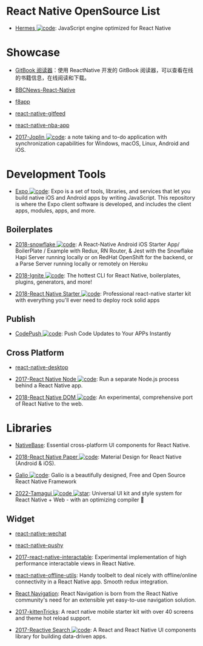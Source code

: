 # React Native OpenSource List

- [Hermes ![code](https://martrix-usa.oss-accelerate.aliyuncs.com/logo/code.svg)](https://hermesengine.dev/): JavaScript engine optimized for React Native

# Showcase

- [GitBook 阅读器](https://github.com/le0zh/gitbook-reader-rn)：使用 ReactNative 开发的 GitBook 阅读器，可以查看在线的书籍信息，在线阅读和下载。

- [BBCNews-React-Native](https://github.com/joeltrew/BBCNews-React-Native)

- [f8app](https://github.com/fbsamples/f8app)

- [react-native-gitfeed](https://github.com/xiekw2010/react-native-gitfeed)

- [react-native-nba-app](https://github.com/wwayne/react-native-nba-app)

- [2017-Joplin ![code](https://martrix-usa.oss-accelerate.aliyuncs.com/logo/code.svg)](https://github.com/laurent22/joplin): a note taking and to-do application with synchronization capabilities for Windows, macOS, Linux, Android and iOS.

# Development Tools

- [Expo ![code](https://martrix-usa.oss-accelerate.aliyuncs.com/logo/code.svg)](https://github.com/expo/expo): Expo is a set of tools, libraries, and services that let you build native iOS and Android apps by writing JavaScript. This repository is where the Expo client software is developed, and includes the client apps, modules, apps, and more.

## Boilerplates

- [2018-snowflake ![code](https://martrix-usa.oss-accelerate.aliyuncs.com/logo/code.svg)](https://github.com/bartonhammond/snowflake): A React-Native Android iOS Starter App/ BoilerPlate / Example with Redux, RN Router, & Jest with the Snowflake Hapi Server running locally or on RedHat OpenShift for the backend, or a Parse Server running locally or remotely on Heroku

- [2018-Ignite ![code](https://martrix-usa.oss-accelerate.aliyuncs.com/logo/code.svg)](https://github.com/infinitered/ignite): The hottest CLI for React Native, boilerplates, plugins, generators, and more!

- [2018-React Native Starter ![code](https://martrix-usa.oss-accelerate.aliyuncs.com/logo/code.svg)](https://github.com/ueno-llc/react-native-starter): Professional react-native starter kit with everything you'll ever need to deploy rock solid apps

## Publish

- [CodePush ![code](https://martrix-usa.oss-accelerate.aliyuncs.com/logo/code.svg)](https://microsoft.github.io/code-push/): Push Code Updates to Your APPs Instantly

## Cross Platform

- [react-native-desktop](https://github.com/ptmt/react-native-desktop)

- [2017-React Native Node ![code](https://martrix-usa.oss-accelerate.aliyuncs.com/logo/code.svg)](https://github.com/staltz/react-native-node): Run a separate Node.js process behind a React Native app.

- [2018-React Native DOM ![code](https://martrix-usa.oss-accelerate.aliyuncs.com/logo/code.svg)](https://github.com/vincentriemer/react-native-dom): An experimental, comprehensive port of React Native to the web.

# Libraries

- [NativeBase](https://github.com/GeekyAnts/NativeBase): Essential cross-platform UI components for React Native.

- [2018-React Native Paper ![code](https://martrix-usa.oss-accelerate.aliyuncs.com/logo/code.svg)](https://parg.co/U1m): Material Design for React Native (Android & iOS).

- [Galio ![code](https://martrix-usa.oss-accelerate.aliyuncs.com/logo/code.svg)](https://github.com/galio-org/galio): Galio is a beautifully designed, Free and Open Source React Native Framework

- [2022-Tamagui ![code](https://martrix-usa.oss-accelerate.aliyuncs.com/logo/code.svg) ![star](https://img.shields.io/github/stars/tamagui/tamagui)](https://github.com/tamagui/tamagui): Universal UI kit and style system for React Native + Web - with an optimizing compiler 🚄

## Widget

- [react-native-wechat](https://github.com/weflex/react-native-wechat)

- [react-native-pushy](https://github.com/reactnativecn/react-native-pushy)

- [2017-react-native-interactable](https://github.com/wix/react-native-interactable): Experimental implementation of high performance interactable views in React Native.

- [react-native-offline-utils](https://github.com/rauliyohmc/react-native-offline-utils): Handy toolbelt to deal nicely with offline/online connectivity in a React Native app. Smooth redux integration.

- [React Navigation](https://github.com/react-community/react-navigation): React Navigation is born from the React Native community's need for an extensible yet easy-to-use navigation solution.

- [2017-kittenTricks](https://github.com/akveo/kittenTricks): A react native mobile starter kit with over 40 screens and theme hot reload support.

- [2017-Reactive Search ![code](https://martrix-usa.oss-accelerate.aliyuncs.com/logo/code.svg)](https://github.com/appbaseio/reactivesearch): A React and React Native UI components library for building data-driven apps.
